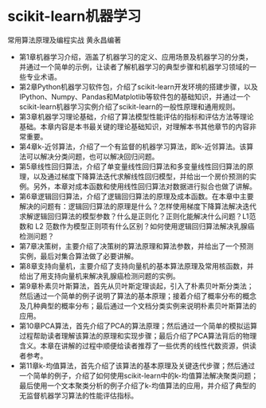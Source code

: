 # scikit-learn机器学习
常用算法原理及编程实战 黄永昌编著


- 第1章机器学习介绍，涵盖了机器学习的定义、应用场景及机器学习的分类，并通过一个简单的示例，让读者了解机器学习的典型步骤和机器学习领域的一些专业术语。
- 第2章Python机器学习软件包，介绍了scikit-learn开发环境的搭建步骤，以及IPython、Numpy、Pandas和Matplotlib等软件包的基础知识，并通过一个scikit-learn机器学习实例介绍了scikit-learn的一般性原理和通用规则。
- 第3章机器学习理论基础，介绍了算法模型性能评估的指标和评估方法等理论基础。本章内容是本书最关键的理论基础知识，对理解本书其他章节的内容非常重要。
- 第4章k-近邻算法，介绍了一个有监督的机器学习算法，即k-近邻算法。该算法可以解决分类问题，也可以解决回归问题。
- 第5章线性回归算法，介绍了单变量线性回归算法和多变量线性回归算法的原理，以及通过梯度下降算法迭代求解线性回归模型，并给出一个房价预测的实例。另外，本章对成本函数和使用线性回归算法对数据进行拟合也做了讲解。
- 第6章逻辑回归算法，介绍了逻辑回归算法的原理及成本函数。在本章中主要解决的问题有：逻辑回归算法的原理是什么？怎样使用梯度下降算法解决迭代求解逻辑回归算法的模型参数？什么是正则化？正则化能解决什么问题？L1范数和 L2 范数作为模型正则项有什么区别？如何使用逻辑回归算法解决乳腺癌检测问题？
- 第7章决策树，主要介绍了决策树的算法原理和算法参数，并给出了一个预测实例，最后对集合算法做了必要讲解。
- 第8章支持向量机，主要介绍了支持向量机的基本算法原理及常用核函数，并给出了用支持向量机来解决乳腺癌检测问题的实例。
- 第9章朴素贝叶斯算法，首先从贝叶斯定理谈起，引入了朴素贝叶斯分类法；然后通过一个简单的例子说明了算法的基本原理；接着介绍了概率分布的概念及几种典型的概率分布；最后通过一个文档分类实例来说明朴素贝叶斯算法的应用。
- 第10章PCA算法，首先介绍了PCA的算法原理；然后通过一个简单的模拟运算过程帮助读者理解该算法的原理和实现步骤；最后介绍了PCA算法背后的物理含义。本章在讲解的过程中顺便给读者推荐了一些优秀的线性代数资源，供读者参考。
- 第11章k-均值算法，首先介绍了该算法的基本原理及关键迭代步骤；然后通过一个简单的例子，介绍了如何使用scikit-learn中的k-均值算法解决聚类问题；最后使用一个文本聚类分析的例子介绍了k-均值算法的应用，并介绍了典型的无监督机器学习算法的性能评估指标。
